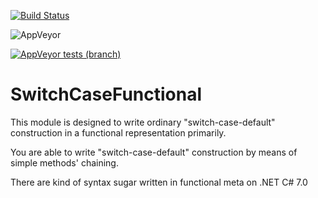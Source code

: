 [![Build Status](https://travis-ci.com/ArisAgnew/SwitchCaseDefaultFunctional.svg?label=travis%20%7C%20build&branch=master)](https://travis-ci.com/ArisAgnew/SwitchCaseDefaultFunctional)

![AppVeyor](https://img.shields.io/appveyor/ci/ArisAgnew/SwitchCaseDefaultFunctional.svg?label=appveyor%20%7C%20build)

[![AppVeyor tests (branch)](https://img.shields.io/appveyor/tests/ArisAgnew/SwitchCaseDefaultFunctional/master.svg?label=appveyor%20%7C%20build&passed_label=passed&failed_label=failed)](https://ci.appveyor.com/project/ArisAgnew/switchcasedefaultfunctional)

# SwitchCaseFunctional
This module is designed to write ordinary "switch-case-default" construction in a functional representation primarily.

You are able to write "switch-case-default" construction by means of simple methods' chaining.

There are kind of syntax sugar written in functional meta on .NET C# 7.0 
